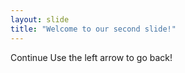 ```yaml
---
layout: slide
title: "Welcome to our second slide!"
---
```

Continue
Use the left arrow to go back!
